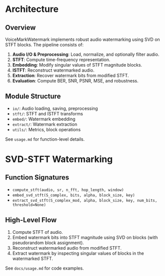 # Architecture

## Overview
VoiceMarkWatermark implements robust audio watermarking using SVD on STFT blocks. The pipeline consists of:

1. **Audio I/O & Preprocessing**: Load, normalize, and optionally filter audio.
2. **STFT**: Compute time-frequency representation.
3. **Embedding**: Modify singular values of STFT magnitude blocks.
4. **ISTFT**: Reconstruct watermarked audio.
5. **Extraction**: Recover watermark bits from modified STFT.
6. **Evaluation**: Compute BER, SNR, PSNR, MSE, and robustness.

## Module Structure
- `io/`: Audio loading, saving, preprocessing
- `stft/`: STFT and ISTFT transforms
- `embed/`: Watermark embedding
- `extract/`: Watermark extraction
- `utils/`: Metrics, block operations

See `usage.md` for function-level details. 

# SVD-STFT Watermarking

## Function Signatures
- `compute_stft(audio, sr, n_fft, hop_length, window)`
- `embed_svd_stft(S_complex, bits, alpha, block_size, key)`
- `extract_svd_stft(S_complex_mod, alpha, block_size, key, num_bits, threshold=None)`

## High-Level Flow
1. Compute STFT of audio.
2. Embed watermark bits into STFT magnitude using SVD on blocks (with pseudorandom block assignment).
3. Reconstruct watermarked audio from modified STFT.
4. Extract watermark by inspecting singular values of blocks in the watermarked STFT.

See `docs/usage.md` for code examples. 